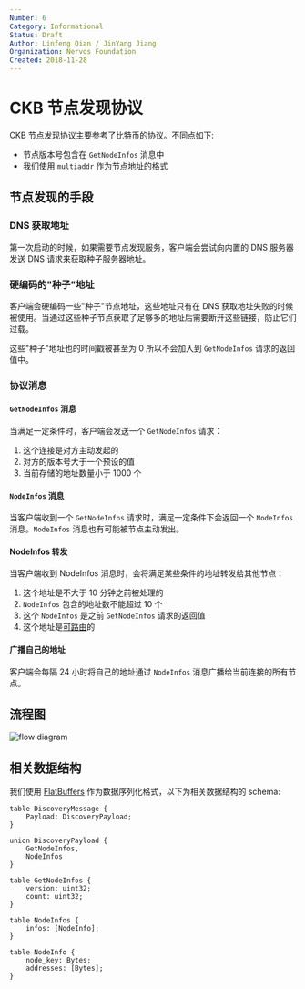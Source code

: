 ```yaml
---
Number: 6
Category: Informational
Status: Draft
Author: Linfeng Qian / JinYang Jiang
Organization: Nervos Foundation
Created: 2018-11-28
---
```


# CKB 节点发现协议

CKB 节点发现协议主要参考了[比特币的协议][0]。不同点如下:
* 节点版本号包含在 `GetNodeInfos` 消息中
* 我们使用 `multiaddr` 作为节点地址的格式


## 节点发现的手段
### DNS 获取地址
第一次启动的时候，如果需要节点发现服务，客户端会尝试向内置的 DNS 服务器发送 DNS 请求来获取种子服务器地址。

### 硬编码的"种子"地址
客户端会硬编码一些"种子"节点地址，这些地址只有在 DNS 获取地址失败的时候被使用。当通过这些种子节点获取了足够多的地址后需要断开这些链接，防止它们过载。

这些"种子"地址也的时间戳被甚至为 0 所以不会加入到 `GetNodeInfos` 请求的返回值中。

### 协议消息

#### `GetNodeInfos` 消息
当满足一定条件时，客户端会发送一个 `GetNodeInfos` 请求：

  1. 这个连接是对方主动发起的
  2. 对方的版本号大于一个预设的值
  3. 当前存储的地址数量小于 1000 个

#### `NodeInfos` 消息

当客户端收到一个 `GetNodeInfos` 请求时，满足一定条件下会返回一个 `NodeInfos` 消息。`NodeInfos` 消息也有可能被节点主动发出。

#### NodeInfos 转发
当客户端收到 NodeInfos 消息时，会将满足某些条件的地址转发给其他节点：

  1. 这个地址是不大于 10 分钟之前被处理的
  2. `NodeInfos` 包含的地址数不能超过 10 个
  3. 这个 `NodeInfos` 是之前 `GetNodeInfos` 请求的返回值
  4. 这个地址是[可路由][1]的


#### 广播自己的地址
客户端会每隔 24 小时将自己的地址通过 `NodeInfos` 消息广播给当前连接的所有节点。

## 流程图
![flow diagram](Discovery.png)

## 相关数据结构
我们使用 [FlatBuffers][2] 作为数据序列化格式，以下为相关数据结构的 schema:

```
table DiscoveryMessage {
    Payload: DiscoveryPayload;
}

union DiscoveryPayload {
    GetNodeInfos,
    NodeInfos
}

table GetNodeInfos {
    version: uint32;
    count: uint32;
}

table NodeInfos {
    infos: [NodeInfo];
}

table NodeInfo {
    node_key: Bytes;
    addresses: [Bytes];
}
```

[0]: https://en.bitcoin.it/wiki/Satoshi_Client_Node_Discovery
[1]: https://www.iana.org/assignments/iana-ipv4-special-registry/iana-ipv4-special-registry.xhtml
[2]: https://google.github.io/flatbuffers/
